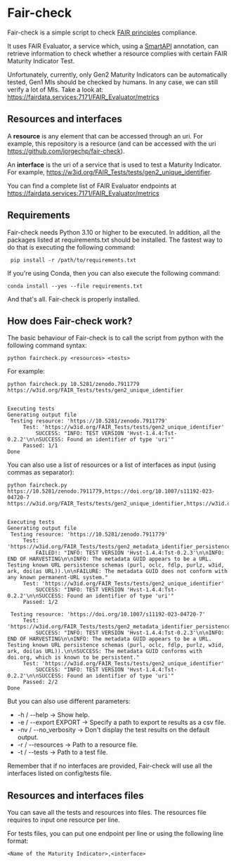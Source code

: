 # Fair-check

Fair-check is a simple script to check [FAIR principles](https://www.go-fair.org/fair-principles/) compliance.

It uses FAIR Evaluator, a service which, using a [SmartAPI](http://w3id.org/FAIR_Evaluator) annotation, can retrieve
information to check whether a resource complies with certain FAIR Maturity Indicator Test.

Unfortunately, currently, only Gen2 Maturity Indicators can be automatically tested, Gen1 MIs should be
checked by humans.  In any case, we can still verify a lot of MIs. Take a look at: https://fairdata.services:7171/FAIR_Evaluator/metrics

## Resources and interfaces

A **resource** is any element that can be accessed through an uri. For example, this repository is a resource
(and can be accessed with the uri https://github.com/jorgechp/fair-check).

An **interface** is the uri of a service that is used to test a Maturity Indicator. For 
example, https://w3id.org/FAIR_Tests/tests/gen2_unique_identifier.

You can find a complete list of FAIR Evaluator endpoints at https://fairdata.services:7171/FAIR_Evaluator/metrics


## Requirements

Fair-check needs Python 3.10 or higher to be executed. In addition, all the packages listed at
requirements.txt should be installed. The fastest way to do that is executing the following command:

     pip install -r /path/to/requirements.txt

If you're using Conda, then you can also execute the following command:

    conda install --yes --file requirements.txt

And that's all. Fair-check is properly installed.

## How does Fair-check work?

The basic behaviour of Fair-check is to call the script from python with the following command syntax:

    python faircheck.py <resources> <tests>

For example:

    python faircheck.py 10.5281/zenodo.7911779 https://w3id.org/FAIR_Tests/tests/gen2_unique_identifier


    Executing tests
    Generating output file
     Testing resource: 'https://10.5281/zenodo.7911779'
         Test: 'https://w3id.org/FAIR_Tests/tests/gen2_unique_identifier'
             SUCCESS: "INFO: TEST VERSION 'Hvst-1.4.4:Tst-0.2.2'\n\nSUCCESS: Found an identifier of type 'uri'"
         Passed: 1/1 
    Done

You can also use a list of resources or a list of interfaces as input (using commas as separator):

    python faircheck.py https://10.5281/zenodo.7911779,https://doi.org/10.1007/s11192-023-04720-7 https://w3id.org/FAIR_Tests/tests/gen2_unique_identifier,https://w3id.org/FAIR_Tests/tests/gen2_metadata_identifier_persistence

    
    Executing tests
    Generating output file
     Testing resource: 'https://10.5281/zenodo.7911779'
         Test: 'https://w3id.org/FAIR_Tests/tests/gen2_metadata_identifier_persistence'
             FAILED!: "INFO: TEST VERSION 'Hvst-1.4.4:Tst-0.2.3'\n\nINFO: END OF HARVESTING\n\nINFO: The metadata GUID appears to be a URL.  Testing known URL persistence schemas (purl, oclc, fdlp, purlz, w3id, ark, doi(as URL)).\n\nFAILURE: The metadata GUID does not conform with any known permanent-URL system."
         Test: 'https://w3id.org/FAIR_Tests/tests/gen2_unique_identifier'
             SUCCESS: "INFO: TEST VERSION 'Hvst-1.4.4:Tst-0.2.2'\n\nSUCCESS: Found an identifier of type 'uri'"
         Passed: 1/2 

     Testing resource: 'https://doi.org/10.1007/s11192-023-04720-7'
         Test: 'https://w3id.org/FAIR_Tests/tests/gen2_metadata_identifier_persistence'
             SUCCESS: "INFO: TEST VERSION 'Hvst-1.4.4:Tst-0.2.3'\n\nINFO: END OF HARVESTING\n\nINFO: The metadata GUID appears to be a URL.  Testing known URL persistence schemas (purl, oclc, fdlp, purlz, w3id, ark, doi(as URL)).\n\nSUCCESS: The metadata GUID conforms with doi.org, which is known to be persistent."
         Test: 'https://w3id.org/FAIR_Tests/tests/gen2_unique_identifier'
             SUCCESS: "INFO: TEST VERSION 'Hvst-1.4.4:Tst-0.2.2'\n\nSUCCESS: Found an identifier of type 'uri'"
         Passed: 2/2 
    Done


But you can also use different parameters:

- -h / --help -> Show help.
- -e / --export EXPORT -> Specify a path to export te results as a csv file.
- -nv / --no_verbosity -> Don't display the test results on the default output.
- -r / --resources -> Path to a resource file.
- -t / --tests -> Path to a test file.

Remember that if no interfaces are provided, Fair-check will use all the interfaces listed on
config/tests file.

## Resources and interfaces files

You can save all the tests and resources into files. The resources file requires to input
one resource per line. 

For tests files, you can put one endpoint per line or using the following line format:

    <Name of the Maturity Indicator>,<interface>

### 



